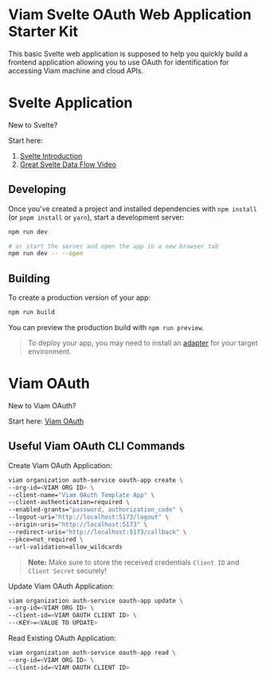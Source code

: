 # Viam Svelte OAuth Web Application Starter Kit

This basic Svelte web application is supposed to help you quickly build a frontend application allowing you to use OAuth for identification for accessing Viam machine and cloud APIs.

# Svelte Application

New to Svelte?

Start here:

1. [Svelte Introduction](https://svelte.dev/docs/kit/introduction)
2. [Great Svelte Data Flow Video](https://youtu.be/j3aliHghr3E)

## Developing

Once you've created a project and installed dependencies with `npm install` (or `pnpm install` or `yarn`), start a development server:

```bash
npm run dev

# or start the server and open the app in a new browser tab
npm run dev -- --open
```

## Building

To create a production version of your app:

```bash
npm run build
```

You can preview the production build with `npm run preview`.

> To deploy your app, you may need to install an [adapter](https://svelte.dev/docs/kit/adapters) for your target environment.

# Viam OAuth

New to Viam OAuth?

Start here: [Viam OAuth](https://docs.viam.com/manage/manage/oauth/)

## Useful Viam OAuth CLI Commands

Create Viam OAuth Application:

```bash
viam organization auth-service oauth-app create \
--org-id=<VIAM ORG ID> \
--client-name="Viam OAuth Template App" \
--client-authentication=required \
--enabled-grants="password, authorization_code" \
--logout-uri="http://localhost:5173/logout" \
--origin-uris="http://localhost:5173" \
--redirect-uris="http://localhost:5173/callback" \
--pkce=not_required \
--url-validation=allow_wildcards
```

> **Note:** Make sure to store the received credentials `Client ID` and `Client Secret` securely!

Update Viam OAuth Application:

```bash
viam organization auth-service oauth-app update \
--org-id=<VIAM ORG ID> \
--client-id=<VIAM OAUTH CLIENT ID> \
--<KEY>=<VALUE TO UPDATE>
```

Read Existing OAuth Application:

```bash
viam organization auth-service oauth-app read \
--org-id=<VIAM ORG ID> \
--client-id=<VIAM OAUTH CLIENT ID>
```
